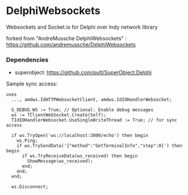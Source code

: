 # DelphiWebsockets
Websockets and Socket.io for Delphi over Indy network library

forked from "AndreMussche DelphiWebsockets" : https://github.com/andremussche/DelphiWebsockets

### Dependencies
- superobject: https://github.com/pult/SuperObject.Delphi

Sample sync access:
```delphi
uses
  ..., amdws.IdHTTPWebsocketClient, amdws.IdIOHandlerWebsocket;

  G_DEBUG_WS := True; // Optional: Enable debug messages
  ws := TClientWebSocket.Create(Self);
  TIdIOHandlerWebsocket.UseSingleWriteThread := True; // for sync access

  if ws.TryOpen('ws://localhost:3000/echo') then begin
    ws.Ping;
    if ws.TrySendData('{"method":"GetTerminalInfo","step":0}') then begin
      if ws.TryReceiveData(ws_received) then begin
        ShowMessage(ws_received);
      end;
    end;
  end;

  ws.Disconnect;
```
